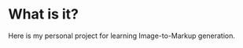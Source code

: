 What is it?  
===========  

Here is my personal project for learning Image-to-Markup generation.  
